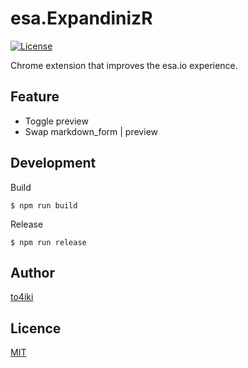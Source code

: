 esa.ExpandinizR
===

[![License][license-image]][license-url]

Chrome extension that improves the esa.io experience.

## Feature
- Toggle preview
- Swap markdown_form | preview

## Development

Build

```
$ npm run build
```

Release

```
$ npm run release
```

## Author

[to4iki](https://github.com/to4iki)

## Licence

[MIT](http://to4iki.mit-license.org/)

[license-url]: http://to4iki.mit-license.org/
[license-image]: http://img.shields.io/badge/license-MIT-brightgreen.svg
